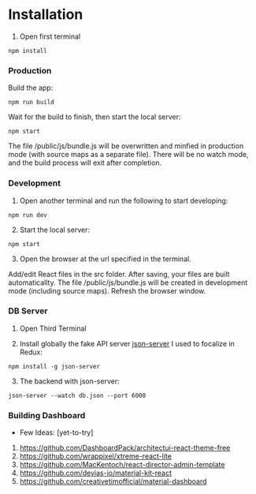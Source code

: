 
# Installation

1. Open first terminal 
   
```
npm install
```

### Production

Build the app:

```
npm run build
```

Wait for the build to finish, then start the local server:

```
npm start
```

The file /public/js/bundle.js will be overwritten and minfied in production mode (with source maps
as a separate file). There will be no watch mode, and the build process will exit after completion.

### Development

1. Open another terminal and run the following to start developing:

```
npm run dev
```

2. Start the local server:

```
npm start
```

3. Open the browser at the url specified in the terminal.


Add/edit React files in the src folder. After saving, your files are built automaticallty. The file
/public/js/bundle.js will be created in development mode (including source maps). Refresh the
browser window.


### DB Server 

1. Open Third Terminal

2. Install globally the fake API server [json-server](https://github.com/typicode/json-server) I used to focalize in Redux:
```
npm install -g json-server
```

3. The backend with json-server:
```
json-server --watch db.json --port 6000
```


### Building Dashboard  

- Few Ideas: [yet-to-try]
1. https://github.com/DashboardPack/architectui-react-theme-free
2. https://github.com/wrappixel/xtreme-react-lite
3. https://github.com/MacKentoch/react-director-admin-template
4. https://github.com/devias-io/material-kit-react
5. https://github.com/creativetimofficial/material-dashboard
   